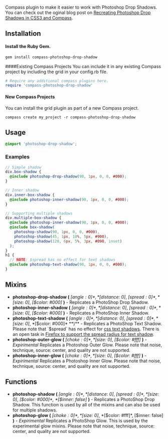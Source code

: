 Compass plugin to make it easier to work with Photoshop Drop Shadows. You can check out the oginal blog post on [Recreating Photoshop Drop Shadows in CSS3 and Compass](http://heygrady.com/blog/2011/08/06/recreating-photoshop-drop-shadows-in-css3-and-compass/).

## Installation
#### Install the Ruby Gem.
```
gem install compass-photoshop-drop-shadow
```

####Existing Compass Projects
You can include it in any existing Compass project by including the grid in your config.rb file.

```ruby
# Require any additional compass plugins here.
require 'compass-photoshop-drop-shadow'
```

#### New Compass Projects
You can install the grid plugin as part of a new Compass project.

```
compass create my_project -r compass-photoshop-drop-shadow
```

## Usage

```scss
@import 'photoshop-drop-shadow';
```

### Examples

```scss
// Simple shadow
div.box-shadow {
  @include photoshop-drop-shadow(90, 1px, 0, 0, #000);
}

// Inner shadow
div.inner-box-shadow {
  @include photoshop-inner-shadow(90, 1px, 0, 0, #000);
}

// Supporting multiple shadows
div.multiple-box-shadow {
  @include photoshop-inner-shadow(90, 1px, 0, 0, #000);
  @include box-shadow(
    photoshop-shadow(90, 1px, 0, 0, #000),
    photoshop-shadow(45, 1px, 10%, 5px, #900),
    photoshop-shadow(120, 6px, 5%, 3px, #090, inset)
  );
}
h1 {
  // NOTE: $spread has no effect for text shadows
  @include photoshop-text-shadow(90, 1px, 0, 0, #000);
}
```

## Mixins

- **photoshop-drop-shadow (** *[$angle: 0]*, *[$distance: 0]*, *[$spread: 0]*, *[$size: 0]*, *[$color: #000]* **)** - Replicates a PhotoShop Drop Shadow.
- **photoshop-inner-shadow (** *[$angle: 0]*, *[$distance: 0]*, *[$spread: 0]*, *[$size: 0]*, *[$color: #000]* **)** - Replicates a PhotoShop Inner Shadow.
- **photoshop-text-shadow (** *[$angle: 0]*, *[$distance: 0]*, *[$spread: 0]*, *[$size: 0]*, *[$color: #000]* **)** - Replicates a PhotoShop Text Shadow. Please note that `$spread` has no effect for [css text shadows](http://www.w3.org/TR/css3-text/#text-shadow). There is an open task in [Firefox to support the spread radius for text shadow](https://bugzilla.mozilla.org/show_bug.cgi?id=655590).
- **photoshop-outer-glow (** *[$choke: 0]*, *[$size: 0]*, *[$color: #fff]* **)** - *Expirimental* Replicates a Photoshop Outer Glow. Please note that noise, technique, source: center, and quality are not supported.
- **photoshop-inner-glow (** *[$choke: 0]*, *[$size: 0]*, *[$color: #fff]* **)** - *Expirimental* Replicates a Photoshop Inner Glow. Please note that noise, technique, source: center, and quality are not supported.

## Functions

- **photoshop-shadow (** *[$angle: 0]*, *[$distance: 0]*, *[$spread: 0]*, *[$size: 0]*, *[$color: #000]*, *[$inner: false]* **)** - Replicates a PhotoShop Drop Shadow. This function is used by all of the mixins and can also be used for multiple shadows.
- **photoshop-glow (** *[$choke: 0]*, *[$size: 0]*, *[$color: #fff]*, [$inner: false] **)** - *Expirimental* Replicates a PhotoShop Glow. This is used by the experimental glow mixins. Please note that noise, technique, source: center, and quality are not supported.